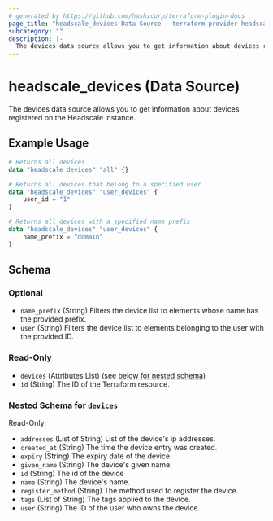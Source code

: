 ```yaml
---
# generated by https://github.com/hashicorp/terraform-plugin-docs
page_title: "headscale_devices Data Source - terraform-provider-headscale"
subcategory: ""
description: |-
  The devices data source allows you to get information about devices registered on the Headscale instance.
---
```


# headscale_devices (Data Source)

The devices data source allows you to get information about devices registered on the Headscale instance.

## Example Usage

```terraform
# Returns all devices
data "headscale_devices" "all" {}

# Returns all devices that belong to a specified user
data "headscale_devices" "user_devices" {
    user_id = "1"
}

# Returns all devices with a specified name prefix
data "headscale_devices" "user_devices" {
    name_prefix = "domain"
}
```

<!-- schema generated by tfplugindocs -->
## Schema

### Optional

- `name_prefix` (String) Filters the device list to elements whose name has the provided prefix.
- `user` (String) Filters the device list to elements belonging to the user with the provided ID.

### Read-Only

- `devices` (Attributes List) (see [below for nested schema](#nestedatt--devices))
- `id` (String) The ID of the Terraform resource.

<a id="nestedatt--devices"></a>
### Nested Schema for `devices`

Read-Only:

- `addresses` (List of String) List of the device's ip addresses.
- `created_at` (String) The time the device entry was created.
- `expiry` (String) The expiry date of the device.
- `given_name` (String) The device's given name.
- `id` (String) The id of the device
- `name` (String) The device's name.
- `register_method` (String) The method used to register the device.
- `tags` (List of String) The tags applied to the device.
- `user` (String) The ID of the user who owns the device.


